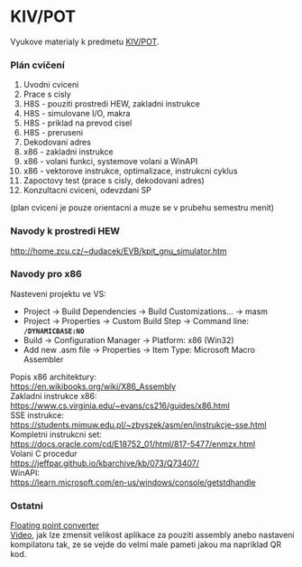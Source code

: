 # KIV/POT
Vyukove materialy k predmetu [KIV/POT](https://courseware.zcu.cz/portal/studium/courseware/kiv/pot).

### Plán cvičení
1. Uvodni cviceni
2. Prace s cisly
3. H8S - pouziti prostredi HEW, zakladni instrukce
4. H8S - simulovane I/O, makra
5. H8S - priklad na prevod cisel
6. H8S - preruseni
7. Dekodovani adres
8. x86 - zakladni instrukce
9. x86 - volani funkci, systemove volani a WinAPI
10. x86 - vektorove instrukce, optimalizace, instrukcni cyklus
11. Zapoctovy test (prace s cisly, dekodovani adres)
12. Konzultacni cviceni, odevzdani SP

(plan cviceni je pouze orientacni a muze se v prubehu semestru menit)

### Navody k prostredi HEW
http://home.zcu.cz/~dudacek/EVB/kpit_gnu_simulator.htm

### Navody pro x86
Nasteveni projektu ve VS:
- Project -> Build Dependencies -> Build Customizations... -> masm
- Project -> Properties -> Custom Build Step -> Command line: **`/DYNAMICBASE:NO`**
- Build -> Configuration Manager -> Platform: x86 (Win32)
- Add new .asm file -> Properties -> Item Type: Microsoft Macro Assembler

Popis x86 architektury: \
https://en.wikibooks.org/wiki/X86_Assembly \
Zakladni instrukce x86: \
https://www.cs.virginia.edu/~evans/cs216/guides/x86.html \
SSE instrukce: \
https://students.mimuw.edu.pl/~zbyszek/asm/en/instrukcje-sse.html \
Kompletni instrukcni set: \
https://docs.oracle.com/cd/E18752_01/html/817-5477/enmzx.html \
Volani C procedur \
https://jeffpar.github.io/kbarchive/kb/073/Q73407/ \
WinAPI: \
https://learn.microsoft.com/en-us/windows/console/getstdhandle

### Ostatni
[Floating point converter](https://www.h-schmidt.net/FloatConverter/IEEE754.html) \
[Video](https://www.youtube.com/watch?v=ExwqNreocpg), jak lze zmensit velikost aplikace za pouziti assembly anebo nastaveni kompilatoru tak, ze se vejde do velmi male pameti jakou ma napriklad QR kod.
